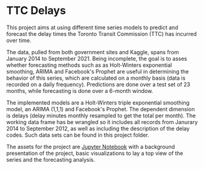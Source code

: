 # TTC Delays
This project aims at using different time series models to predict and forecast the delay times the Toronto Transit Commission (TTC) has incurred over time. 

The data, pulled from both government sites and Kaggle, spans from January 2014 to September 2021. Being incomplete, the goal is to asses whether forecasting methods such as as Holt-Winters exponential smoothing, ARIMA and Facebook's Prophet are useful in determining the behavior of this series, which are calculated on a monthly basis (data is recorded on a daily frequency). Predictions are done over a test set of 23 months, while forecasting is done over a 6-month window.

The implemented models are a Holt-Winters triple exponential smoothing model, an ARIMA (1,1,1) and Facebook's Prophet. The dependent dimension is delays (delay minutes monthly resampled to get the total per month). The working data frame has be wrangled so it includes all records from Janurary 2014 to September 2012, as well as including the description of the delay codes. Such data sets can be found in this project folder. 

The assets for the project are [Jupyter Notebook](https://github.com/MiguelPMiralles/Portfolio/blob/main/TTC%20Delays/Data/Subway%20Delays.ipynb) with a background presentation of the project, basic visualizations to lay a top view of the series and the forecasting analysis. 
